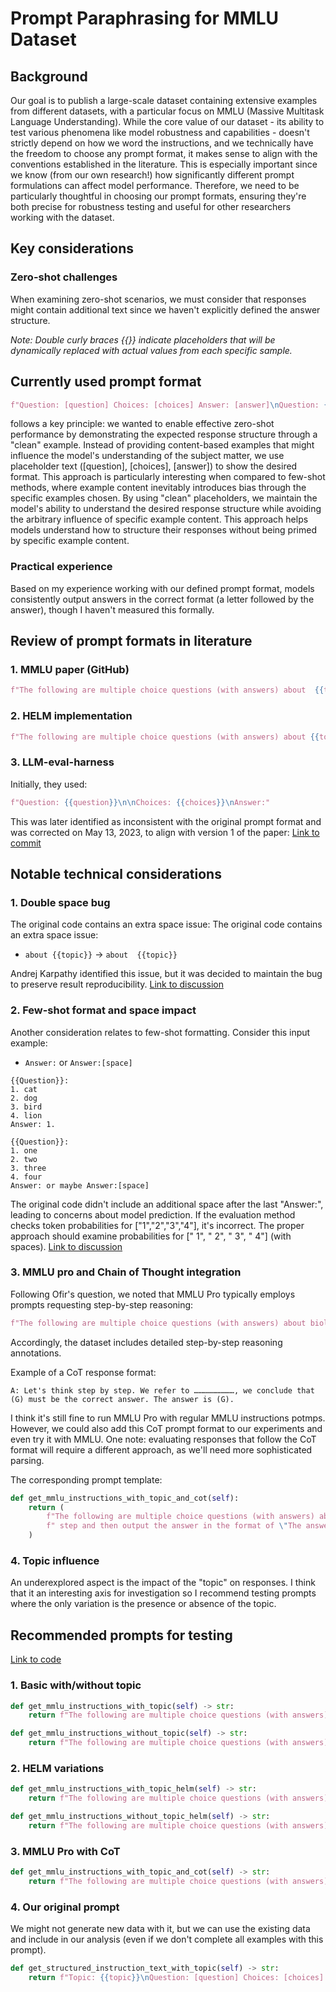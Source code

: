 # Prompt Paraphrasing for MMLU Dataset

## Background
Our goal is to publish a large-scale dataset containing extensive examples from different datasets, with a particular focus on MMLU (Massive Multitask Language Understanding). While the core value of our dataset - its ability to test various phenomena like model robustness and capabilities - doesn't strictly depend on how we word the instructions, and we technically have the freedom to choose any prompt format, it makes sense to align with the conventions established in the literature. This is especially important since we know (from our own research!) how significantly different prompt formulations can affect model performance.
Therefore, we need to be particularly thoughtful in choosing our prompt formats, ensuring they're both precise for robustness testing and useful for other researchers working with the dataset.
## Key considerations

### Zero-shot challenges
When examining zero-shot scenarios, we must consider that responses might contain additional text since we haven't explicitly defined the answer structure.


_Note: Double curly braces {{}} indicate placeholders that will be dynamically replaced with actual values from each specific sample._

## Currently used prompt format
```python
f"Question: [question] Choices: [choices] Answer: [answer]\nQuestion: {{question}} Choices: {{choices}} Answer:"
```
follows a key principle: we wanted to enable effective zero-shot performance by demonstrating the expected response structure through a "clean" example. Instead of providing content-based examples that might influence the model's understanding of the subject matter, we use placeholder text ([question], [choices], [answer]) to show the desired format. This approach is particularly interesting when compared to few-shot methods, where example content inevitably introduces bias through the specific examples chosen. By using "clean" placeholders, we maintain the model's ability to understand the desired response structure while avoiding the arbitrary influence of specific example content. This approach helps models understand how to structure their responses without being primed by specific example content.


### Practical experience
Based on my experience working with our defined prompt format, models consistently output answers in the correct format (a letter followed by the answer), though I haven't measured this formally.

## Review of prompt formats in literature

### 1. MMLU paper (GitHub)
```python
f"The following are multiple choice questions (with answers) about  {{topic}}.\n\n{{question}}\n{{choices}}\nAnswer:"
```

### 2. HELM implementation
```python
f"The following are multiple choice questions (with answers) about {{topic}}.\n\nQuestion: {{question}}\n{{choices}}\nAnswer:"
```

### 3. LLM-eval-harness
Initially, they used:
```python
f"Question: {{question}}\n\nChoices: {{choices}}\nAnswer:"
```

This was later identified as inconsistent with the original prompt format and was corrected on May 13, 2023, to align with version 1 of the paper:
[Link to commit](https://github.com/EleutherAI/lm-evaluation-harness/pull/497/commits/48c6bd6580d03005f67e87015bb1e172a4b0f76d)

## Notable technical considerations

### 1. Double space bug
The original code contains an extra space issue:
The original code contains an extra space issue:
- `about {{topic}}` -> `about  {{topic}}`

Andrej Karpathy identified this issue, but it was decided to maintain the bug to preserve result reproducibility.
[Link to discussion](https://github.com/hendrycks/test/pull/13#issuecomment-1967494573)

### 2. Few-shot format and space impact
Another consideration relates to few-shot formatting. Consider this input example:
- `Answer:` or `Answer:[space]`

```
{{Question}}:
1. cat
2. dog
3. bird
4. lion
Answer: 1.

{{Question}}:
1. one
2. two
3. three
4. four
Answer: or maybe Answer:[space]  
```

The original code didn't include an additional space after the last "Answer:", leading to concerns about model prediction. If the evaluation method checks token probabilities for ["1","2","3","4"], it's incorrect. The proper approach should examine probabilities for [" 1", " 2", " 3", " 4"] (with spaces).
[Link to discussion](https://github.com/hendrycks/test/pull/13#issuecomment-1618797712)

### 3. MMLU pro and Chain of Thought integration
Following Ofir's question, we noted that MMLU Pro typically employs prompts requesting step-by-step reasoning:
```python
f"The following are multiple choice questions (with answers) about biology. Think step by step and then finish your answer with \"the answer is (X)\" where X is the correct letter choice.\n"
```

Accordingly, the dataset includes detailed step-by-step reasoning annotations. 

Example of a CoT response format:

```
A: Let's think step by step. We refer to ………………………, we conclude that (G) must be the correct answer. The answer is (G).
```

I think it's still fine to run MMLU Pro with regular MMLU instructions potmps. However, we could also add this CoT prompt format to our experiments and even try it with MMLU. One note: evaluating responses that follow the CoT format will require a different approach, as we'll need more sophisticated parsing.

The corresponding prompt template:
```python
def get_mmlu_instructions_with_topic_and_cot(self):
    return (
        f"The following are multiple choice questions (with answers) about {{topic}}. Think step by"
        f" step and then output the answer in the format of \"The answer is (X)\" at the end.\n\n"
    )
```


### 4. Topic influence
An underexplored aspect is the impact of the "topic" on responses. I think that it an interesting axis for investigation so 
I recommend testing prompts where the only variation is the presence or absence of the topic.

## Recommended prompts for testing
[Link to code](https://github.com/eliyahabba/LLM-Evaluation/blob/main/src/experiments/experiment_preparation/datasets_configurations/MMLUProConfig.py)

### 1. Basic with/without topic
```python
def get_mmlu_instructions_with_topic(self) -> str:
    return f"The following are multiple choice questions (with answers) about {{topic}}.\n\n{{question}}\n{{choices}}\nAnswer:"

def get_mmlu_instructions_without_topic(self) -> str:
    return f"The following are multiple choice questions (with answers).\n\n{{question}}\n\n{{choices}}\nAnswer:"
```

### 2. HELM variations
```python
def get_mmlu_instructions_with_topic_helm(self) -> str:
    return f"The following are multiple choice questions (with answers) about {{topic}}.\n\nQuestion: {{question}}\n{{choices}}\nAnswer:"

def get_mmlu_instructions_without_topic_helm(self) -> str:
    return f"The following are multiple choice questions (with answers).\n\nQuestion: {{question}}\n\n{{choices}}\nAnswer:"
```

### 3. MMLU Pro with CoT
```python
def get_mmlu_instructions_with_topic_and_cot(self) -> str:
    return f"The following are multiple choice questions (with answers) about {{topic}}. Think step by step and then output the answer in the format of \"The answer is (X)\" at the end.\n\n{{question}}\n{{choices}}\nAnswer:"
```


### 4. Our original prompt
We might not generate new data with it, but we can use the existing data and include in our analysis (even if we don't complete all examples with this prompt).
```python
def get_structured_instruction_text_with_topic(self) -> str:
    return f"Topic: {{topic}}\nQuestion: [question] Choices: [choices] Answer: [answer]\nQuestion: {{question}} Choices: {{choices}} Answer:"
```
